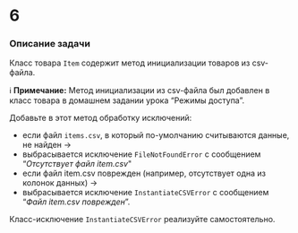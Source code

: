 # 6
### Описание задачи

Класс товара `Item` содержит метод инициализации товаров из csv-файла.


ℹ️ **Примечание:**
Метод инициализации из csv-файла был добавлен в класс товара в домашнем 
задании урока “Режимы доступа”.



Добавьте в этот метод обработку исключений:

- если файл `items.csv`, в который по-умолчанию считываются данные, не найден → 
- выбрасывается исключение `FileNotFoundError` с сообщением “*Отсутствует файл item.csv*"
- если файл item.csv поврежден (например, отсутствует одна из колонок данных) → 
- выбрасывается исключение `InstantiateCSVError` с сообщением “*Файл item.csv поврежден*”.

Класс-исключение `InstantiateCSVError` реализуйте самостоятельно.